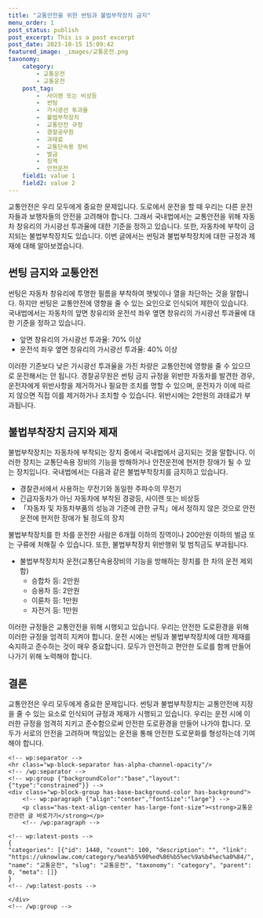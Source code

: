 ```yaml
---
title: "교통안전을 위한 썬팅과 불법부착장치 금지"
menu_order: 1
post_status: publish
post_excerpt: This is a post excerpt
post_date: 2023-10-15 15:09:42
featured_image: _images/교통운전.png
taxonomy:
    category:
        - 교통운전
        - 교통운전
    post_tag:
        -  사이렌 또는 비상등
        -  썬팅
        -  가시광선 투과율
        -  불법부착장치
        -  교통안전 규정
        -  경찰공무원
        -  과태료
        -  교통단속용 장비
        -  벌금
        -  징역
        -  안전운전
    field1: value 1
    field2: value 2
---
```




교통안전은 우리 모두에게 중요한 문제입니다. 도로에서 운전을 할 때 우리는 다른 운전자들과 보행자들의 안전을 고려해야 합니다. 그래서 국내법에서는 교통안전을 위해 자동차 창유리의 가시광선 투과율에 대한 기준을 정하고 있습니다. 또한, 자동차에 부착이 금지되는 불법부착장치도 있습니다. 이번 글에서는 썬팅과 불법부착장치에 대한 규정과 제재에 대해 알아보겠습니다.

## 썬팅 금지와 교통안전

썬팅은 자동차 창유리에 투명한 필름을 부착하여 햇빛이나 열을 차단하는 것을 말합니다. 하지만 썬팅은 교통안전에 영향을 줄 수 있는 요인으로 인식되어 제한이 있습니다. 국내법에서는 자동차의 앞면 창유리와 운전석 좌우 옆면 창유리의 가시광선 투과율에 대한 기준을 정하고 있습니다.

- 앞면 창유리의 가시광선 투과율: 70% 이상
- 운전석 좌우 옆면 창유리의 가시광선 투과율: 40% 이상

이러한 기준보다 낮은 가시광선 투과율을 가진 차량은 교통안전에 영향을 줄 수 있으므로 운전해서는 안 됩니다. 경찰공무원은 썬팅 금지 규정을 위반한 자동차를 발견한 경우, 운전자에게 위반사항을 제거하거나 필요한 조치를 명할 수 있으며, 운전자가 이에 따르지 않으면 직접 이를 제거하거나 조치할 수 있습니다. 위반시에는 2만원의 과태료가 부과됩니다.

## 불법부착장치 금지와 제재

불법부착장치는 자동차에 부착되는 장치 중에서 국내법에서 금지되는 것을 말합니다. 이러한 장치는 교통단속용 장비의 기능을 방해하거나 안전운전에 현저한 장애가 될 수 있는 장치입니다. 국내법에서는 다음과 같은 불법부착장치를 금지하고 있습니다.

- 경찰관서에서 사용하는 무전기와 동일한 주파수의 무전기
- 긴급자동차가 아닌 자동차에 부착된 경광등, 사이렌 또는 비상등
- 「자동차 및 자동차부품의 성능과 기준에 관한 규칙」에서 정하지 않은 것으로 안전운전에 현저한 장애가 될 정도의 장치

불법부착장치를 한 차를 운전한 사람은 6개월 이하의 징역이나 200만원 이하의 벌금 또는 구류에 처해질 수 있습니다. 또한, 불법부착장치 위반행위 및 범칙금도 부과됩니다.

- 불법부착장치차 운전(교통단속용장비의 기능을 방해하는 장치를 한 차의 운전 제외 함)
  - 승합차 등: 2만원
  - 승용차 등: 2만원
  - 이륜차 등: 1만원
  - 자전거 등: 1만원

이러한 규정들은 교통안전을 위해 시행되고 있습니다. 우리는 안전한 도로환경을 위해 이러한 규정을 엄격히 지켜야 합니다. 운전 시에는 썬팅과 불법부착장치에 대한 제재를 숙지하고 준수하는 것이 매우 중요합니다. 모두가 안전하고 편안한 도로를 함께 만들어 나가기 위해 노력해야 합니다.

## 결론

교통안전은 우리 모두에게 중요한 문제입니다. 썬팅과 불법부착장치는 교통안전에 지장을 줄 수 있는 요소로 인식되어 규정과 제재가 시행되고 있습니다. 우리는 운전 시에 이러한 규정을 엄격히 지키고 준수함으로써 안전한 도로환경을 만들어 나가야 합니다. 모두가 서로의 안전을 고려하며 책임있는 운전을 통해 안전한 도로문화를 형성하는데 기여해야 합니다.


    <!-- wp:separator -->
    <hr class="wp-block-separator has-alpha-channel-opacity"/>
    <!-- /wp:separator -->
    <!-- wp:group {"backgroundColor":"base","layout":{"type":"constrained"}} -->
    <div class="wp-block-group has-base-background-color has-background">
        <!-- wp:paragraph {"align":"center","fontSize":"large"} -->
        <p class="has-text-align-center has-large-font-size"><strong>교통운전관련 글 바로가기</strong></p>
        <!-- /wp:paragraph -->
        
    <!-- wp:latest-posts -->
    {
    "categories": [{"id": 1440, "count": 100, "description": "", "link": "https://uknowlaw.com/category/%ea%b5%90%ed%86%b5%ec%9a%b4%ec%a0%84/", "name": "교통운전", "slug": "교통운전", "taxonomy": "category", "parent": 0, "meta": []}
    }
    <!-- /wp:latest-posts -->
    
    </div>
    <!-- /wp:group -->
    